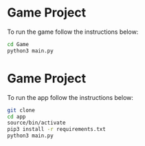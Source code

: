 # Game Project

To run the game follow the instructions below:

```sh
cd Game
python3 main.py
```

# Game Project

To run the app follow the instructions below:

```sh
git clone
cd app
source/bin/activate
pip3 install -r requirements.txt
python3 main.py
```